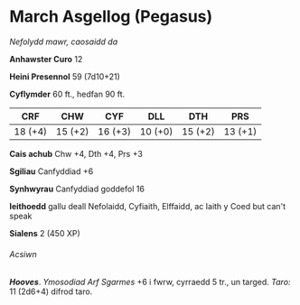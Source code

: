 # March Asgellog (Pegasus)

*Nefolydd mawr, caosaidd da*

**Anhawster Curo** 12

**Heini Presennol** 59 (7d10+21)

**Cyflymder** 60 ft., hedfan 90 ft.

| CRF     | CHW     | CYF     | DLL     | DTH     | PRS     |
|---------|---------|---------|---------|---------|---------|
| 18 (+4) | 15 (+2) | 16 (+3) | 10 (+0) | 15 (+2) | 13 (+1) |

**Cais achub** Chw +4, Dth +4, Prs +3

**Sgiliau** Canfyddiad +6

**Synhwyrau** Canfyddiad goddefol 16

**Ieithoedd** gallu deall Nefolaidd, Cyfiaith, Elffaidd, ac Iaith y Coed but can't speak

**Sialens** 2 (450 XP)

###### Acsiwn

***Hooves***. *Ymosodiad Arf Sgarmes* +6 i fwrw, cyrraedd 5 tr., un targed. *Taro:* 11 (2d6+4) difrod taro.